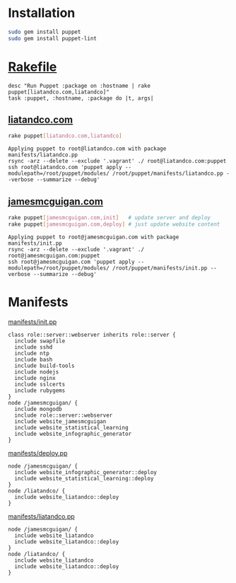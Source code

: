 # Installation

```sh
sudo gem install puppet
sudo gem install puppet-lint
```

# [Rakefile](Rakefile)
```
desc "Run Puppet :package on :hostname | rake puppet[liatandco.com,liatandco]"
task :puppet, :hostname, :package do |t, args|
```


## [liatandco.com](http://www.liatandco.com)

```sh
rake puppet[liatandco.com,liatandco]
```
```
Applying puppet to root@liatandco.com with package manifests/liatandco.pp
rsync -arz --delete --exclude '.vagrant' ./ root@liatandco.com:puppet
ssh root@liatandco.com 'puppet apply --modulepath=/root/puppet/modules/ /root/puppet/manifests/liatandco.pp --verbose --summarize --debug'
```




## [jamesmcguigan.com](http://www.jamesmcguigan.com)

```sh
rake puppet[jamesmcguigan.com,init]   # update server and deploy
rake puppet[jamesmcguigan.com,deploy] # just update website content
```
```
Applying puppet to root@jamesmcguigan.com with package manifests/init.pp
rsync -arz --delete --exclude '.vagrant' ./ root@jamesmcguigan.com:puppet
ssh root@jamesmcguigan.com 'puppet apply --modulepath=/root/puppet/modules/ /root/puppet/manifests/init.pp --verbose --summarize --debug'
```


# Manifests

[manifests/init.pp](manifests/init.pp)
```puppet
class role::server::webserver inherits role::server {
  include swapfile
  include sshd
  include ntp
  include bash
  include build-tools
  include nodejs
  include nginx
  include sslcerts
  include rubygems
}
node /jamesmcguigan/ {
  include mongodb
  include role::server::webserver
  include website_jamesmcguigan
  include website_statistical_learning
  include website_infographic_generator
}
```

[manifests/deploy.pp](manifests/deploy.pp)
```puppet
node /jamesmcguigan/ {
  include website_infographic_generator::deploy
  include website_statistical_learning::deploy
}
node /liatandco/ {
  include website_liatandco::deploy
}
```

[manifests/liatandco.pp](manifests/liatandco.pp)
```puppet
node /jamesmcguigan/ {
  include website_liatandco
  include website_liatandco::deploy
}
node /liatandco/ {
  include website_liatandco
  include website_liatandco::deploy
}
```
